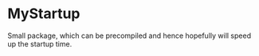 # MyStartup
Small package, which can be precompiled and hence hopefully will speed
up the startup time.
